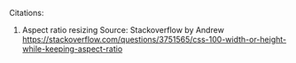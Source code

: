Citations:

1. Aspect ratio resizing
   Source: Stackoverflow by Andrew
   https://stackoverflow.com/questions/3751565/css-100-width-or-height-while-keeping-aspect-ratio
